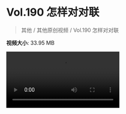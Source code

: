 # Vol.190 怎样对对联

> 其他 / 其他原创视频 / Vol.190 怎样对对联

**视频大小**: 33.95 MB

<div class="video"><video src="https://file.hsyhx.top/video/混乱博物馆/Vol/190.mp4" controls preload>🤔 您的浏览器不支持 video 标签</video></div>